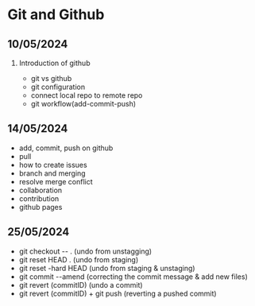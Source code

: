 # Git and Github

## 10/05/2024

1. Introduction of github

   - git vs github
   - git configuration
   - connect local repo to remote repo
   - git workflow(add-commit-push)

## 14/05/2024

- add, commit, push on github
- pull
- how to create issues
- branch and merging
- resolve merge conflict
- collaboration
- contribution
- github pages

## 25/05/2024

- git checkout -- . (undo from unstagging)
- git reset HEAD . (undo from staging)
- git reset -hard HEAD (undo from staging & unstaging)
- git commit --amend (correcting the commit message & add new files)
- git revert (commitID) (undo a commit)
- git revert (commitID) + git push (reverting a pushed commit)
